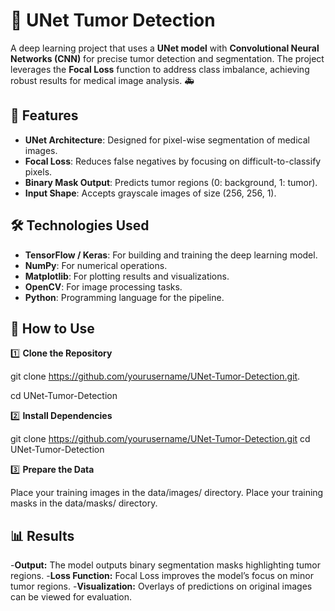 # 🧠 UNet Tumor Detection
A deep learning project that uses a **UNet model** with **Convolutional Neural Networks (CNN)** for precise tumor detection and segmentation. The project leverages the **Focal Loss** function to address class imbalance, achieving robust results for medical image analysis. 🚑

## 🚀 Features
- **UNet Architecture**: Designed for pixel-wise segmentation of medical images.
- **Focal Loss**: Reduces false negatives by focusing on difficult-to-classify pixels.
- **Binary Mask Output**: Predicts tumor regions (0: background, 1: tumor).
- **Input Shape**: Accepts grayscale images of size (256, 256, 1).

## 🛠️ Technologies Used
- **TensorFlow / Keras**: For building and training the deep learning model.
- **NumPy**: For numerical operations.
- **Matplotlib**: For plotting results and visualizations.
- **OpenCV**: For image processing tasks.
- **Python**: Programming language for the pipeline.

## 📝 How to Use

1️⃣ **Clone the Repository**  
  
   git clone https://github.com/yourusername/UNet-Tumor-Detection.git.
   
   cd UNet-Tumor-Detection
   
2️⃣  **Install Dependencies**   

   git clone https://github.com/yourusername/UNet-Tumor-Detection.git
   cd UNet-Tumor-Detection
   
3️⃣ **Prepare the Data**

Place your training images in the data/images/ directory.
Place your training masks in the data/masks/ directory.

## 📊 Results
-**Output:** The model outputs binary segmentation masks highlighting tumor regions.
-**Loss Function:** Focal Loss improves the model’s focus on minor tumor regions.
-**Visualization:** Overlays of predictions on original images can be viewed for evaluation.

   
